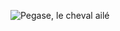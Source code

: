 ![Pegase, le cheval ailé](https://cdn.pixabay.com/photo/2017/06/03/10/47/paris-2368433_960_720.jpg)
